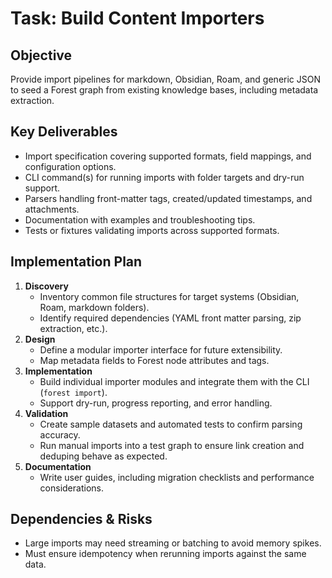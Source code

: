 # Task: Build Content Importers

## Objective
Provide import pipelines for markdown, Obsidian, Roam, and generic JSON to seed a Forest graph from existing knowledge bases, including metadata extraction.

## Key Deliverables
- Import specification covering supported formats, field mappings, and configuration options.
- CLI command(s) for running imports with folder targets and dry-run support.
- Parsers handling front-matter tags, created/updated timestamps, and attachments.
- Documentation with examples and troubleshooting tips.
- Tests or fixtures validating imports across supported formats.

## Implementation Plan
1. **Discovery**
   - Inventory common file structures for target systems (Obsidian, Roam, markdown folders).
   - Identify required dependencies (YAML front matter parsing, zip extraction, etc.).
2. **Design**
   - Define a modular importer interface for future extensibility.
   - Map metadata fields to Forest node attributes and tags.
3. **Implementation**
   - Build individual importer modules and integrate them with the CLI (`forest import`).
   - Support dry-run, progress reporting, and error handling.
4. **Validation**
   - Create sample datasets and automated tests to confirm parsing accuracy.
   - Run manual imports into a test graph to ensure link creation and deduping behave as expected.
5. **Documentation**
   - Write user guides, including migration checklists and performance considerations.

## Dependencies & Risks
- Large imports may need streaming or batching to avoid memory spikes.
- Must ensure idempotency when rerunning imports against the same data.
